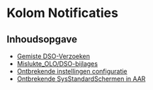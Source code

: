 # Kolom Notificaties

## Inhoudsopgave

* [Gemiste DSO-Verzoeken](/probleemoplossing/portalen_en_moduleschermen/servicecentrum/kolom_notificaties/gemiste_dso-verzoeken.md)
* [Mislukte_OLO/DSO-bijlages](/probleemoplossing/portalen_en_moduleschermen/servicecentrum/kolom_notificaties/mislukte_olo_dso_bijlages.md)
* [Ontbrekende instellingen configuratie](/probleemoplossing/portalen_en_moduleschermen/servicecentrum/kolom_notificaties/ontbrekende_instellingen_configuratie.md)
* [Ontbrekende SysStandardSchermen in AAR](/probleemoplossing/portalen_en_moduleschermen/servicecentrum/kolom_notificaties/ontbrekende_sysstandardschermen_in_aar.md)
